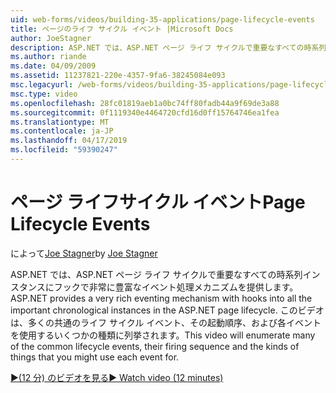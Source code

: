 ```yaml
---
uid: web-forms/videos/building-35-applications/page-lifecycle-events
title: ページのライフ サイクル イベント |Microsoft Docs
author: JoeStagner
description: ASP.NET では、ASP.NET ページ ライフ サイクルで重要なすべての時系列インスタンスにフックで非常に豊富なイベント処理メカニズムを提供します。 このビデオでは、列挙型をされます.
ms.author: riande
ms.date: 04/09/2009
ms.assetid: 11237821-220e-4357-9fa6-38245084e093
msc.legacyurl: /web-forms/videos/building-35-applications/page-lifecycle-events
msc.type: video
ms.openlocfilehash: 28fc01819aeb1a0bc74ff80fadb44a9f69de3a88
ms.sourcegitcommit: 0f1119340e4464720cfd16d0ff15764746ea1fea
ms.translationtype: MT
ms.contentlocale: ja-JP
ms.lasthandoff: 04/17/2019
ms.locfileid: "59390247"
---
```

# <a name="page-lifecycle-events"></a><span data-ttu-id="d7160-104">ページ ライフサイクル イベント</span><span class="sxs-lookup"><span data-stu-id="d7160-104">Page Lifecycle Events</span></span>

<span data-ttu-id="d7160-105">によって[Joe Stagner](https://github.com/JoeStagner)</span><span class="sxs-lookup"><span data-stu-id="d7160-105">by [Joe Stagner](https://github.com/JoeStagner)</span></span>

<span data-ttu-id="d7160-106">ASP.NET では、ASP.NET ページ ライフ サイクルで重要なすべての時系列インスタンスにフックで非常に豊富なイベント処理メカニズムを提供します。</span><span class="sxs-lookup"><span data-stu-id="d7160-106">ASP.NET provides a very rich eventing mechanism with hooks into all the important chronological instances in the ASP.NET page lifecycle.</span></span> <span data-ttu-id="d7160-107">このビデオは、多くの共通のライフ サイクル イベント、その起動順序、および各イベントを使用するいくつかの種類に列挙されます。</span><span class="sxs-lookup"><span data-stu-id="d7160-107">This video will enumerate many of the common lifecycle events, their firing sequence and the kinds of things that you might use each event for.</span></span>

[<span data-ttu-id="d7160-108">&#9654;(12 分) のビデオを見る</span><span class="sxs-lookup"><span data-stu-id="d7160-108">&#9654; Watch video (12 minutes)</span></span>](https://channel9.msdn.com/Blogs/ASP-NET-Site-Videos/page-lifecycle-events)
